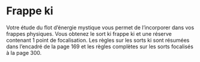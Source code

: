 # Frappe ki

<p>Votre étude du flot d’énergie mystique vous permet de l’incorporer dans vos frappes physiques. Vous obtenez le sort ki frappe ki et une réserve contenant 1 point de focalisation. Les règles sur les sorts ki sont résumées dans l’encadré de la page 169 et les règles complètes sur les sorts focalisés à la page 300.</p>